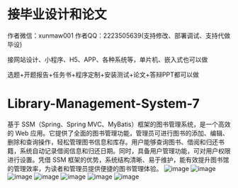 # 接毕业设计和论文
作者微信：xunmaw001  作者QQ：2223505639(支持修改、部署调试、支持代做毕设)

接网站设计、小程序、H5、APP、各种系统等，单片机、嵌入式也可以做

选题+开题报告+任务书+程序定制+安装测试+论文+答辩PPT都可以做
# Library-Management-System-7
基于 SSM（Spring、Spring MVC、MyBatis）框架的图书管理系统，是一个高效的 Web 应用。它提供了全面的图书管理功能，管理员可进行图书的添加、编辑、删除和查询操作，轻松管理图书信息和库存。用户能够查询图书、借阅和归还书籍，系统自动记录借阅信息和归还日期。同时，具备用户管理功能，可对用户权限进行设置。凭借 SSM 框架的优势，系统结构清晰、易于维护，能有效提升图书馆的管理效率，为读者和管理员提供便捷的图书管理体验。 
![image](https://github.com/user-attachments/assets/1f48e420-c278-409a-8659-1416b5c3576f)
![image](https://github.com/user-attachments/assets/8787c311-c22d-482e-ba84-87ff45d35594)
![image](https://github.com/user-attachments/assets/96ca8cac-3b75-45d9-b9cc-d967fda14097)
![image](https://github.com/user-attachments/assets/24a4222d-67e0-48b8-886d-4429dc7b1170)
![image](https://github.com/user-attachments/assets/b3c8b2f2-5688-4eed-90b4-2cffd502dfa4)
![image](https://github.com/user-attachments/assets/06aedbad-24cf-4b71-9473-bd5648611f72)
![image](https://github.com/user-attachments/assets/dce7d5f2-12ed-4f69-a56b-0ca571991d0d)
